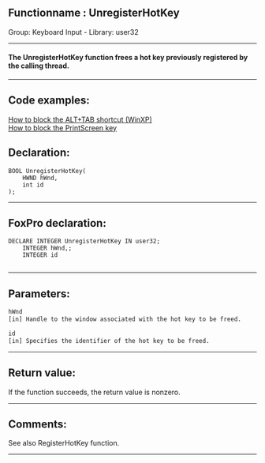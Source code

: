 <link rel="stylesheet" type="text/css" href="../../css/win32api.css">  
<link rel="stylesheet" href="https://cdnjs.cloudflare.com/ajax/libs/font-awesome/4.7.0/css/font-awesome.min.css">

## Functionname : UnregisterHotKey
Group: Keyboard Input - Library: user32    
***  


#### The UnregisterHotKey function frees a hot key previously registered by the calling thread. 
***  


## Code examples:
[How to block the ALT+TAB shortcut (WinXP)](../../samples/sample_432.md)  
[How to block the PrintScreen key](../../samples/sample_489.md)  

## Declaration:
```foxpro  
BOOL UnregisterHotKey(
	HWND hWnd,
	int id
);  
```  
***  


## FoxPro declaration:
```foxpro  
DECLARE INTEGER UnregisterHotKey IN user32;
	INTEGER hWnd,;
	INTEGER id
  
```  
***  


## Parameters:
```txt  
hWnd
[in] Handle to the window associated with the hot key to be freed.

id
[in] Specifies the identifier of the hot key to be freed.  
```  
***  


## Return value:
If the function succeeds, the return value is nonzero.  
***  


## Comments:
See also RegisterHotKey function.  
  
***  

